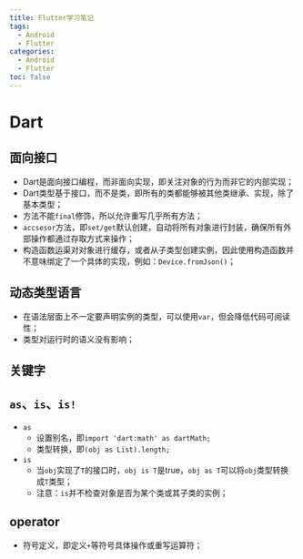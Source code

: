 ```yaml
---
title: Flutter学习笔记
tags:
  - Android
  - Flutter
categories:
  - Android
  - Flutter
toc: false
---
```


# Dart
## 面向接口
- Dart是面向接口编程，而非面向实现，即关注对象的行为而非它的内部实现；
- Dart类型基于接口，而不是类，即所有的类都能够被其他类继承、实现，除了基本类型；
- 方法不能`final`修饰，所以允许重写几乎所有方法；
- `accsesor`方法，即`set/get`默认创建，自动将所有对象进行封装，确保所有外部操作都通过存取方式来操作；
- 构造函数运渠对对象进行缓存，或者从子类型创建实例，因此使用构造函数并不意味绑定了一个具体的实现，例如：`Device.fromJson()`；

## 动态类型语言
- 在语法层面上不一定要声明实例的类型，可以使用`var`，但会降低代码可阅读性；
- 类型对运行时的语义没有影响；

## 关键字

## `as`、`is`、`is!`
- `as`
  - 设置别名，即`import 'dart:math' as dartMath;`  
  - 类型转换，即`(obj as List).length;`
- `is`
  - 当`obj`实现了`T`的接口时，`obj is T`是true，`obj as T`可以将`obj`类型转换成`T`类型；
  - 注意：`is`并不检查对象是否为某个类或其子类的实例；

## operator
- 符号定义，即定义`+`等符号具体操作或重写运算符；